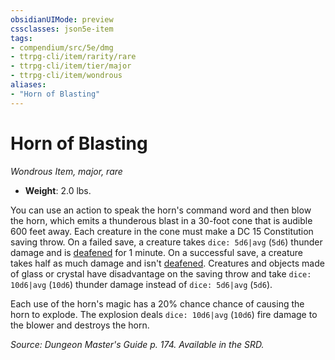 ```yaml
---
obsidianUIMode: preview
cssclasses: json5e-item
tags:
- compendium/src/5e/dmg
- ttrpg-cli/item/rarity/rare
- ttrpg-cli/item/tier/major
- ttrpg-cli/item/wondrous
aliases: 
- "Horn of Blasting"
---
```

# Horn of Blasting
*Wondrous Item, major, rare*  

- **Weight**: 2.0 lbs.

You can use an action to speak the horn's command word and then blow the horn, which emits a thunderous blast in a 30-foot cone that is audible 600 feet away. Each creature in the cone must make a DC 15 Constitution saving throw. On a failed save, a creature takes `dice: 5d6|avg` (`5d6`) thunder damage and is [deafened](/compendium/rules/conditions.md#deafened) for 1 minute. On a successful save, a creature takes half as much damage and isn't [deafened](/compendium/rules/conditions.md#deafened). Creatures and objects made of glass or crystal have disadvantage on the saving throw and take `dice: 10d6|avg` (`10d6`) thunder damage instead of `dice: 5d6|avg` (`5d6`).

Each use of the horn's magic has a 20% chance chance of causing the horn to explode. The explosion deals `dice: 10d6|avg` (`10d6`) fire damage to the blower and destroys the horn.

*Source: Dungeon Master's Guide p. 174. Available in the SRD.*